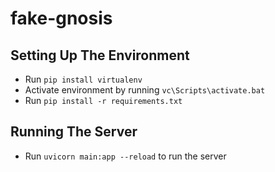 # fake-gnosis

## Setting Up The Environment
- Run ```pip install virtualenv```
- Activate environment by running ```vc\Scripts\activate.bat```
- Run ```pip install -r requirements.txt```

## Running The Server
- Run ```uvicorn main:app --reload``` to run the server

